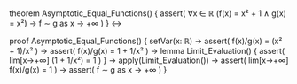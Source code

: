 theorem Asymptotic_Equal_Functions() {
  assert(
    ∀x ∈ ℝ (f(x) = x² + 1 ∧ g(x) = x²) →
    f ∼ g as x → +∞
  )
} ↔

proof Asymptotic_Equal_Functions() {
  setVar(x: ℝ) →
  assert(
    f(x)/g(x) = (x² + 1)/x²
  ) →
  assert(
    f(x)/g(x) = 1 + 1/x²
  ) →
  lemma Limit_Evaluation() {
    assert(
      lim[x→+∞] (1 + 1/x²) = 1
    )
  } →
  apply(Limit_Evaluation()) →
  assert(
    lim[x→+∞] f(x)/g(x) = 1
  ) →
  assert(
    f ∼ g as x → +∞
  )
}
